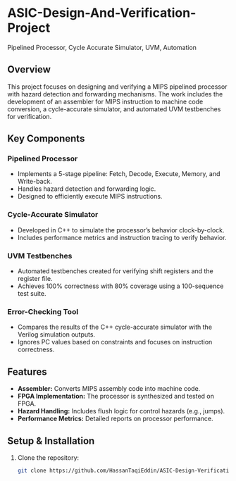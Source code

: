 # ASIC-Design-And-Verification-Project
Pipelined Processor, Cycle Accurate Simulator, UVM, Automation


## Overview
This project focuses on designing and verifying a MIPS pipelined processor with hazard detection and forwarding mechanisms. The work includes the development of an assembler for MIPS instruction to machine code conversion, a cycle-accurate simulator, and automated UVM testbenches for verification.

## Key Components

### Pipelined Processor
- Implements a 5-stage pipeline: Fetch, Decode, Execute, Memory, and Write-back.
- Handles hazard detection and forwarding logic.
- Designed to efficiently execute MIPS instructions.

### Cycle-Accurate Simulator
- Developed in C++ to simulate the processor’s behavior clock-by-clock.
- Includes performance metrics and instruction tracing to verify behavior.

### UVM Testbenches
- Automated testbenches created for verifying shift registers and the register file.
- Achieves 100% correctness with 80% coverage using a 100-sequence test suite.

### Error-Checking Tool
- Compares the results of the C++ cycle-accurate simulator with the Verilog simulation outputs.
- Ignores PC values based on constraints and focuses on instruction correctness.

## Features
- **Assembler:** Converts MIPS assembly code into machine code.
- **FPGA Implementation:** The processor is synthesized and tested on FPGA.
- **Hazard Handling:** Includes flush logic for control hazards (e.g., jumps).
- **Performance Metrics:** Detailed reports on processor performance.

## Setup & Installation
1. Clone the repository:
   ```bash
   git clone https://github.com/HassanTaqiEddin/ASIC-Design-Verification-Project

